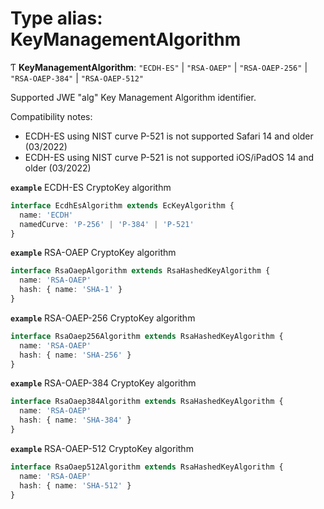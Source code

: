 # Type alias: KeyManagementAlgorithm

Ƭ **KeyManagementAlgorithm**: ``"ECDH-ES"`` \| ``"RSA-OAEP"`` \| ``"RSA-OAEP-256"`` \| ``"RSA-OAEP-384"`` \| ``"RSA-OAEP-512"``

Supported JWE "alg" Key Management Algorithm identifier.

Compatibility notes:
- ECDH-ES using NIST curve P-521 is not supported Safari 14 and older (03/2022)
- ECDH-ES using NIST curve P-521 is not supported iOS/iPadOS 14 and older (03/2022)

**`example`** ECDH-ES CryptoKey algorithm
```ts
interface EcdhEsAlgorithm extends EcKeyAlgorithm {
  name: 'ECDH'
  namedCurve: 'P-256' | 'P-384' | 'P-521'
}
```

**`example`** RSA-OAEP CryptoKey algorithm
```ts
interface RsaOaepAlgorithm extends RsaHashedKeyAlgorithm {
  name: 'RSA-OAEP'
  hash: { name: 'SHA-1' }
}
```

**`example`** RSA-OAEP-256 CryptoKey algorithm
```ts
interface RsaOaep256Algorithm extends RsaHashedKeyAlgorithm {
  name: 'RSA-OAEP'
  hash: { name: 'SHA-256' }
}
```

**`example`** RSA-OAEP-384 CryptoKey algorithm
```ts
interface RsaOaep384Algorithm extends RsaHashedKeyAlgorithm {
  name: 'RSA-OAEP'
  hash: { name: 'SHA-384' }
}
```

**`example`** RSA-OAEP-512 CryptoKey algorithm
```ts
interface RsaOaep512Algorithm extends RsaHashedKeyAlgorithm {
  name: 'RSA-OAEP'
  hash: { name: 'SHA-512' }
}
```
